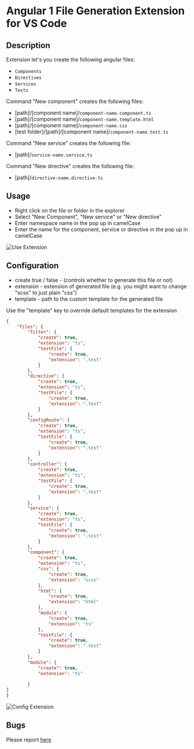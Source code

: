 # Angular 1 File Generation Extension for VS Code

## Description
Extension let's you create the following angular files:
- `Components`
- `Directives`
- `Services`
- `Tests`

Command "New component" creates the following files: 
- [path]/[component name]/`component-name.component.ts`
- [path]/[component name]/`component-name.template.html`
- [path]/[component name]/`component-name.css`
- [test folder]/[path]/[component name]/`component-name.test.ts`

Command "New service" creates the following file:
- [path]/`service-name.service.ts`

Command "New directive" creates the following file:
- [path]/`directive-name.directive.ts`

## Usage

- Right click on the file or folder in the explorer
- Select "New Component", "New service" or "New directive" 
- Enter namespace name in the pop up in camelCase
- Enter the name for the component, service or directive in the pop up in camelCase 


![Use Extension](assets/tutorial/createComponent.gif)

## Configuration
- create true / false - (controls whether to generate this file or not)
- extension - extension of generated file (e.g. you might want to change "scss" to just plain "css")
- template - path to the custom template for the generated file

Use the "template" key to override default templates for the extension

```json
{
    "files": {
        "filter": {
            "create": true,
            "extension": "ts",
            "testFile": {
                "create": true,
                "extension": ".test"
            }
        },
        "directive": {
            "create": true,
            "extension": "ts",
            "testFile": {
                "create": true,
                "extension": ".test"
            }
        },        
        "configRoute": {
            "create": true,
            "extension": "ts",
            "testFile": {
                "create": true,
                "extension": ".test"
            }
        },
        "controller": {
            "create": true,
            "extension": "ts",
            "testFile": {
                "create": true,
                "extension": ".test"
            }
        },
        "service": {
            "create": true,
            "extension": "ts",
            "testFile": {
                "create": true,
                "extension": ".test"
            }
        },
        "component": {
            "create": true,
            "extension": "ts",            
            "css": {
                "create": true,
                "extension": "scss"
            },
            "html": {
                "create": true,
                "extension": "html"
            },
            "module": {
                "create": true,
                "extension": "ts"
            },
            "testFile": {
                "create": true,
                "extension": ".test"
            }
        },
        "module": {
            "create": true,
            "extension": "ts"
            
        }
}
}
```
![Config Extension](assets/tutorial/customTemplate.gif)

## Bugs

Please report [here](https://github.com/xsintill/vscode-angular1-component-generator/issues)